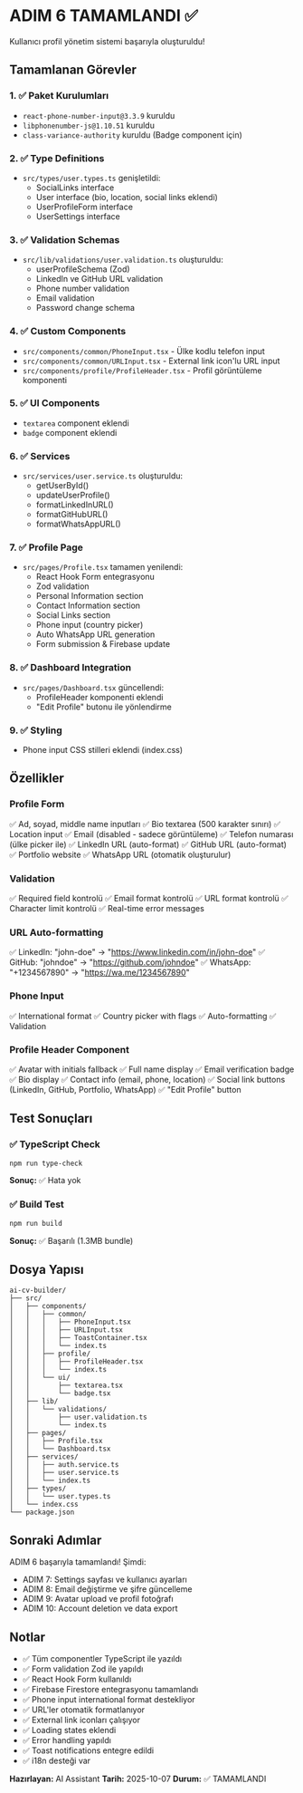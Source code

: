 # ADIM 6 TAMAMLANDI ✅

Kullanıcı profil yönetim sistemi başarıyla oluşturuldu!

## Tamamlanan Görevler

### 1. ✅ Paket Kurulumları
- `react-phone-number-input@3.3.9` kuruldu
- `libphonenumber-js@1.10.51` kuruldu
- `class-variance-authority` kuruldu (Badge component için)

### 2. ✅ Type Definitions
- `src/types/user.types.ts` genişletildi:
  - SocialLinks interface
  - User interface (bio, location, social links eklendi)
  - UserProfileForm interface
  - UserSettings interface

### 3. ✅ Validation Schemas
- `src/lib/validations/user.validation.ts` oluşturuldu:
  - userProfileSchema (Zod)
  - LinkedIn ve GitHub URL validation
  - Phone number validation
  - Email validation
  - Password change schema

### 4. ✅ Custom Components
- `src/components/common/PhoneInput.tsx` - Ülke kodlu telefon input
- `src/components/common/URLInput.tsx` - External link icon'lu URL input
- `src/components/profile/ProfileHeader.tsx` - Profil görüntüleme komponenti

### 5. ✅ UI Components
- `textarea` component eklendi
- `badge` component eklendi

### 6. ✅ Services
- `src/services/user.service.ts` oluşturuldu:
  - getUserById()
  - updateUserProfile()
  - formatLinkedInURL()
  - formatGitHubURL()
  - formatWhatsAppURL()

### 7. ✅ Profile Page
- `src/pages/Profile.tsx` tamamen yenilendi:
  - React Hook Form entegrasyonu
  - Zod validation
  - Personal Information section
  - Contact Information section
  - Social Links section
  - Phone input (country picker)
  - Auto WhatsApp URL generation
  - Form submission & Firebase update

### 8. ✅ Dashboard Integration
- `src/pages/Dashboard.tsx` güncellendi:
  - ProfileHeader komponenti eklendi
  - "Edit Profile" butonu ile yönlendirme

### 9. ✅ Styling
- Phone input CSS stilleri eklendi (index.css)

## Özellikler

### Profile Form
✅ Ad, soyad, middle name inputları
✅ Bio textarea (500 karakter sınırı)
✅ Location input
✅ Email (disabled - sadece görüntüleme)
✅ Telefon numarası (ülke picker ile)
✅ LinkedIn URL (auto-format)
✅ GitHub URL (auto-format)
✅ Portfolio website
✅ WhatsApp URL (otomatik oluşturulur)

### Validation
✅ Required field kontrolü
✅ Email format kontrolü
✅ URL format kontrolü
✅ Character limit kontrolü
✅ Real-time error messages

### URL Auto-formatting
✅ LinkedIn: "john-doe" → "https://www.linkedin.com/in/john-doe"
✅ GitHub: "johndoe" → "https://github.com/johndoe"
✅ WhatsApp: "+1234567890" → "https://wa.me/1234567890"

### Phone Input
✅ International format
✅ Country picker with flags
✅ Auto-formatting
✅ Validation

### Profile Header Component
✅ Avatar with initials fallback
✅ Full name display
✅ Email verification badge
✅ Bio display
✅ Contact info (email, phone, location)
✅ Social link buttons (LinkedIn, GitHub, Portfolio, WhatsApp)
✅ "Edit Profile" button

## Test Sonuçları

### ✅ TypeScript Check
```bash
npm run type-check
```
**Sonuç:** ✅ Hata yok

### ✅ Build Test
```bash
npm run build
```
**Sonuç:** ✅ Başarılı (1.3MB bundle)

## Dosya Yapısı

```
ai-cv-builder/
├── src/
│   ├── components/
│   │   ├── common/
│   │   │   ├── PhoneInput.tsx
│   │   │   ├── URLInput.tsx
│   │   │   ├── ToastContainer.tsx
│   │   │   └── index.ts
│   │   ├── profile/
│   │   │   ├── ProfileHeader.tsx
│   │   │   └── index.ts
│   │   └── ui/
│   │       ├── textarea.tsx
│   │       └── badge.tsx
│   ├── lib/
│   │   └── validations/
│   │       ├── user.validation.ts
│   │       └── index.ts
│   ├── pages/
│   │   ├── Profile.tsx
│   │   └── Dashboard.tsx
│   ├── services/
│   │   ├── auth.service.ts
│   │   ├── user.service.ts
│   │   └── index.ts
│   ├── types/
│   │   └── user.types.ts
│   └── index.css
└── package.json
```

## Sonraki Adımlar

ADIM 6 başarıyla tamamlandı! Şimdi:
- ADIM 7: Settings sayfası ve kullanıcı ayarları
- ADIM 8: Email değiştirme ve şifre güncelleme
- ADIM 9: Avatar upload ve profil fotoğrafı
- ADIM 10: Account deletion ve data export

## Notlar

- ✅ Tüm componentler TypeScript ile yazıldı
- ✅ Form validation Zod ile yapıldı
- ✅ React Hook Form kullanıldı
- ✅ Firebase Firestore entegrasyonu tamamlandı
- ✅ Phone input international format destekliyor
- ✅ URL'ler otomatik formatlanıyor
- ✅ External link iconları çalışıyor
- ✅ Loading states eklendi
- ✅ Error handling yapıldı
- ✅ Toast notifications entegre edildi
- ✅ i18n desteği var

**Hazırlayan:** AI Assistant
**Tarih:** 2025-10-07
**Durum:** ✅ TAMAMLANDI
